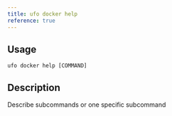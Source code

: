 ```yaml
---
title: ufo docker help
reference: true
---
```


## Usage

    ufo docker help [COMMAND]

## Description

Describe subcommands or one specific subcommand



